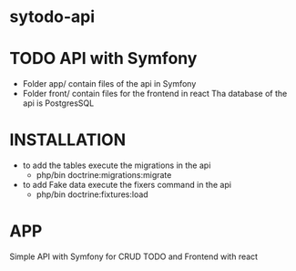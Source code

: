 # sytodo-api
# TODO API with Symfony

- Folder app/ contain files of the api in Symfony
- Folder front/ contain files for the frontend in react
Tha database of the api is PostgresSQL
# INSTALLATION
- to add the tables execute the migrations in the api 
  - php/bin doctrine:migrations:migrate
- to add Fake data execute the fixers command in the api 
  - php/bin doctrine:fixtures:load

# APP
Simple API with Symfony for CRUD TODO and Frontend with react
